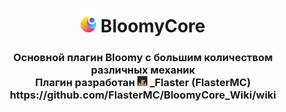 <h1 align="center">
  <img src="https://github.com/FlasterMC/BloomyCore_Wiki/blob/main/bloomy_logo.png" height=38 alt="Bloomy" />
  BloomyCore
</h1>

<h3 align="center">
  Основной плагин Bloomy с большим количеством различных механик
  <br/>
  Плагин разработан <img src="https://github.com/FlasterMC/BloomyCore_Wiki/blob/main/Flaster_avatar.png" height=16> _Flaster (FlasterMC) 
  <br/>
  https://github.com/FlasterMC/BloomyCore_Wiki/wiki
</h3>
